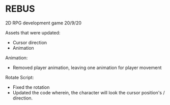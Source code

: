 # REBUS
2D RPG development game
20/9/20

Assets that were updated:
- Cursor direction
- Animation

Animation:
- Removed player animation, leaving one animation for player movement

Rotate Script:
- Fixed the rotation
- Updated the code wherein, the character will look the cursor position's / direction. 
